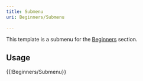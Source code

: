 ```yaml
---
title: Submenu
uri: Beginners/Submenu

---
```

This template is a submenu for the [Beginners](/Beginners) section.

## Usage

{{:Beginners/Submenu}}

